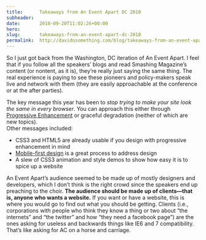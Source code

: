 ```yaml
---
title:      Takeaways from An Event Apart DC 2010
subheader:  
date:       2010-09-20T11:02:26+00:00
hero:       
slug:       takeaways-from-an-event-apart-dc-2010
permalink:  http://davidosomething.com/blog/takeaways-from-an-event-apart-dc-2010/
---
```



<p>So I just got back from the Washington, DC iteration of An Event Apart. I feel that if you follow all the speakers&#8217; blogs and read Smashing Magazine&#8217;s content (or nontent, as it is), they&#8217;re really just saying the same thing. The real experience is paying to see these pioneers and policy-makers speak live and network with them (they are easily approachable at the conference or at the after parties). </p>
<p>The key message this year has been to <em>stop trying to make your site look the same in every browser</em>. You can approach this either through <a href="http://www.alistapart.com/articles/understandingprogressiveenhancement/">Progressive Enhancement</a> or graceful degradation (neither of which are new topics).<br />
Other messages included:</p>
<ul>
<li>CSS3 and HTML5 are already usable if you design with progressive enhancement in mind</li>
<li><a href="http://www.lukew.com/ff/entry.asp?933">Mobile-first design</a> is a great process to address design</li>
<li>A slew of CSS3 animation and style demos to show how easy it is to spice up a website</li>
</ul>
<p>An Event Apart&#8217;s audience seemed to be made up of mostly designers and developers, which I don&#8217;t think is the right crowd since the speakers end up preaching to the choir. <strong>The audience should be made up of clients&mdash;that is, anyone who wants a website.</strong> If you want or have a website, this is where you would go to find out what you should be getting. Clients (i.e., corporations with people who think they know a thing or two about &#8220;the internets&#8221; and &#8220;the twitter&#8221; and how &#8220;they need a facebook page&#8221;) are the ones asking for useless and backwards things like IE6 and 7 compatibility. That&#8217;s like asking for AC on a horse and carriage.</p>

